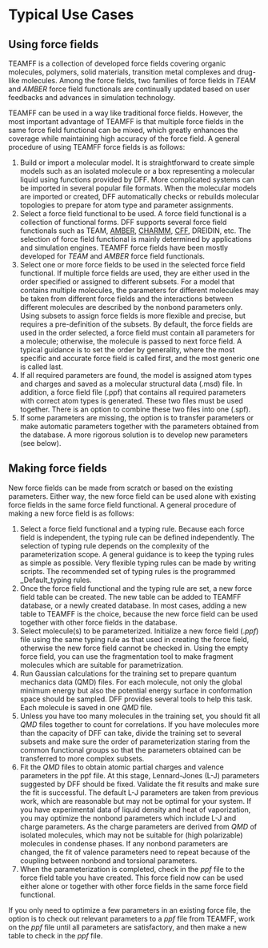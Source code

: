 # Typical Use Cases

## Using force fields

TEAMFF is a collection of developed force fields covering organic molecules, polymers, solid materials, transition metal complexes and drug-like molecules. Among the force fields, two families of force fields in _TEAM_ and _AMBER_ force field functionals are continually updated based on user feedbacks and advances in simulation technology.

TEAMFF can be used in a way like traditional force fields. However, the most important advantage of TEAMFF is that multiple force fields in the same force field functional can be mixed, which greatly enhances the coverage while maintaining high accuracy of the force field. A general procedure of using TEAMFF force fields is as follows:

1. Build or import a molecular model. It is straightforward to create simple models such as an isolated molecule or a box representing a molecular liquid using functions provided by DFF. More complicated systems can be imported in several popular file formats. When the molecular models are imported or created, DFF automatically checks or rebuilds molecular topologies to prepare for atom type and parameter assignments.
2. Select a force field functional to be used. A force field functional is a collection of functional forms. DFF supports several force field functionals such as TEAM, [AMBER], [CHARMM], [CFF], DREIDIN, etc. The selection of force field functional is mainly determined by applications and simulation engines. TEAMFF force fields have been mostly developed for _TEAM_ and _AMBER_ force field functionals.
3. Select one or more force fields to be used in the selected force field functional. If multiple force fields are used, they are either used in the order specified or assigned to different subsets. For a model that contains multiple molecules, the parameters for different molecules may be taken from different force fields and the interactions between different molecules are described by the nonbond parameters only. Using subsets to assign force fields is more flexible and precise, but requires a pre-definition of the subsets. By default, the force fields are used in the order selected, a force field must contain all parameters for a molecule; otherwise, the molecule is passed to next force field. A typical guidance is to set the order by generality, where the most specific and accurate force field is called first, and the most generic one is called last.
4. If all required parameters are found, the model is assigned atom types and charges and saved as a molecular structural data (.msd) file. In addition, a force field file (.ppf) that contains all required parameters with correct atom types is generated. These two files must be used together. There is an option to combine these two files into one (.spf).
5. If some parameters are missing, the option is to transfer parameters or make automatic parameters together with the parameters obtained from the database. A more rigorous solution is to develop new parameters (see below).

## Making force fields

New force fields can be made from scratch or based on the existing parameters. Either way, the new force field can be used alone with existing force fields in the same force field functional. A general procedure of making a new force field is as follows:

1. Select a force field functional and a typing rule. Because each force field is independent, the typing rule can be defined independently. The selection of typing rule depends on the complexity of the parameterization scope. A general guidance is to keep the typing rules as simple as possible. Very flexible typing rules can be made by writing scripts. The recommended set of typing rules is the programmed \_Default_typing rules.
2. Once the force field functional and the typing rule are set, a new force field table can be created. The new table can be added to TEAMFF database, or a newly created database. In most cases, adding a new table to TEAMFF is the choice, because the new force field can be used together with other force fields in the database.
3. Select molecule(s) to be parameterized. Initialize a new force field (._ppf_) file using the same typing rule as that used in creating the force field, otherwise the new force field cannot be checked in. Using the empty force field, you can use the fragmentation tool to make fragment molecules which are suitable for parametrization.
4. Run Gaussian calculations for the training set to prepare quantum mechanics data (QMD) files. For each molecule, not only the global minimum energy but also the potential energy surface in conformation space should be sampled. DFF provides several tools to help this task. Each molecule is saved in one _QMD_ file.
5. Unless you have too many molecules in the training set, you should fit all _QMD_ files together to count for correlations. If you have molecules more than the capacity of DFF can take, divide the training set to several subsets and make sure the order of parameterization staring from the common functional groups so that the parameters obtained can be transferred to more complex subsets.
6. Fit the _QMD_ files to obtain atomic partial charges and valence parameters in the ppf file. At this stage, Lennard-Jones (L-J) parameters suggested by DFF should be fixed. Validate the fit results and make sure the fit is successful. The default L-J parameters are taken from previous work, which are reasonable but may not be optimal for your system. If you have experimental data of liquid density and heat of vaporization, you may optimize the nonbond parameters which include L-J and charge parameters. As the charge parameters are derived from _QMD_ of isolated molecules, which may not be suitable for (high polarizable) molecules in condense phases. If any nonbond parameters are changed, the fit of valence parameters need to repeat because of the coupling between nonbond and torsional parameters.
7. When the parameterization is completed, check in the _ppf_ file to the force field table you have created. This force field now can be used either alone or together with other force fields in the same force field functional.

If you only need to optimize a few parameters in an existing force file, the option is to check out relevant parameters to a _ppf_ file from TEAMFF, work on the _ppf_ file until all parameters are satisfactory, and then make a new table to check in the _ppf_ file.

[amber]: https://ambermd.org/
[charmm]: https://www.charmm.org/
[cff]: https://charmm-gui.org/charmmdoc/cff.html
